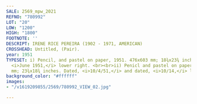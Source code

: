```yaml
---
SALE: 2569_mpw_2021
REFNO: "780992"
LOT: "20"
LOW: "1200"
HIGH: "1800"
FOOTNOTE: ''
DESCRIPT: IRENE RICE PEREIRA (1902 - 1971, AMERICAN)
CROSSHEAD: Untitled, (Pair).
year: 1951
TYPESET: i) Pencil, and pastel on paper, 1951. 476x603 mm; 18¾x23¾ inches. Dated,
  <i>June 1951,</i> lower right. <br><br>ii) Penicl and pastel on paper, 1951.  603x476
  mm; 23¾x18¾ inches. Dated, <i>10/4/51,</i> and dated, <i>10/14,</i> lower right.
background_color: "#ffffff"
images:
- "/v1619209855/2569/780992_VIEW_02.jpg"

---
```

